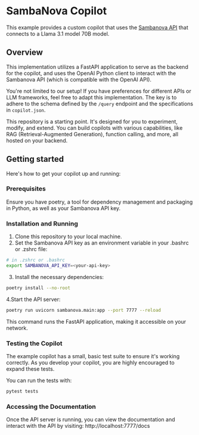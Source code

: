 # SambaNova Copilot
This example provides a custom copilot that uses the [Sambanova API](https://sambanova.ai/) that
connects to a Llama 3.1 model 70B model.

## Overview
This implementation utilizes a FastAPI application to serve as the backend for
the copilot, and uses the OpenAI Python client to interact with the Sambanova
API (which is compatible with the OpenAI API).

You're not limited to our setup! If you have preferences for different APIs or
LLM frameworks, feel free to adapt this implementation. The key is to adhere to
the schema defined by the `/query` endpoint and the specifications in
`copilot.json`.

This repository is a starting point. It's designed for you to experiment,
modify, and extend. You can build copilots with various capabilities, like RAG
(Retrieval-Augmented Generation), function calling, and more, all hosted on your
backend.

## Getting started

Here's how to get your copilot up and running:

### Prerequisites

Ensure you have poetry, a tool for dependency management and packaging in
Python, as well as your Sambanova API key.

### Installation and Running

1. Clone this repository to your local machine.
2. Set the Sambanova API key as an environment variable in your .bashrc or .zshrc file:

``` sh
# in .zshrc or .bashrc
export SAMBANOVA_API_KEY=<your-api-key>
```

3. Install the necessary dependencies:

``` sh
poetry install --no-root
```

4.Start the API server:

``` sh
poetry run uvicorn sambanova.main:app --port 7777 --reload
```

This command runs the FastAPI application, making it accessible on your network.

### Testing the Copilot
The example copilot has a small, basic test suite to ensure it's
working correctly. As you develop your copilot, you are highly encouraged to
expand these tests.

You can run the tests with:

``` sh
pytest tests
```

### Accessing the Documentation

Once the API server is running, you can view the documentation and interact with
the API by visiting: http://localhost:7777/docs
